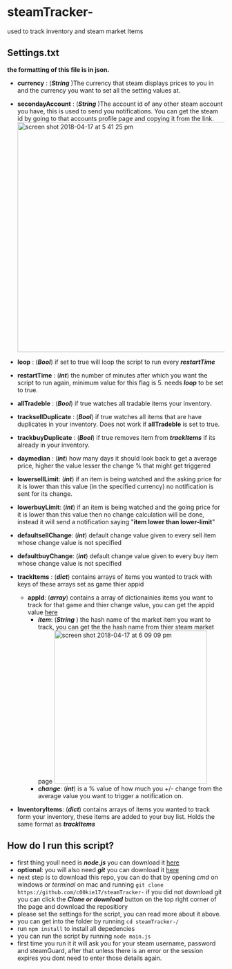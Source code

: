 # steamTracker-
used to track inventory and steam market Items

## Settings.txt
**the formatting of this file is in json.** 
- **currency** : (**_String_** )The currency that steam displays prices to you in and the currency you want to set all the setting values at.
- **secondayAccount** :  (**_String_** )The account id of any other steam account you have, this is used to send you notifications. You can get the steam id by going to that accounts profile page and copying it from the link.<img width="532" alt="screen shot 2018-04-17 at 5 41 25 pm" src="https://user-images.githubusercontent.com/10531093/38868956-9d6c2b38-4266-11e8-8748-86bf625fd122.png">
- **loop** : (**_Bool_**) if set to true will loop the script to run every **_restartTime_**
- **restartTime** : (**_int_**) the number of minutes after which you want the script to run again, minimum value for this flag is 5. needs **_loop_** to be set to true.
- **allTradeble** : (**_Bool_**) if true watches all tradable items your inventory.
- **tracksellDuplicate** : (**_Bool_**) if true watches all items that are have duplicates in your inventory. Does not work if **allTradeble** is set to true.
- **trackbuyDuplicate** : (**_Bool_**) if true removes item from **_trackItems_** if its already in your inventory.
- **daymedian** : (**_int_**) how many days it should look back to get a average price, higher the value lesser the change % that might get triggered
- **lowersellLimit**: (**_int_**) if an item is being watched and the asking price for it is lower than this value (in the specified currency) no notification is sent for its change.
- **lowerbuyLimit**: (**_int_**) if an item is being watched and the going price for it is lower than this value then no change calculation will be done, instead it will send a notification saying  "**item lower than lower-limit**"
- **defaultsellChange**: (**_int_**)  default change value given to every sell item whose change value is not specified 
- **defaultbuyChange**: (**_int_**)  default change value given to every buy item whose change value is not specified 
- **trackItems** : (**_dict_**) contains arrays of items you wanted to track with keys of these arrays set as game thier appid 
  - **appId**: (**_array_**) contains a array of dictionainies items you want to track for that game and thier change value, you can get the appid value [here](https://steamdb.info/apps/)
    - **_item_**: (**_String_** ) the hash name of the market item you want to track, you can get the the hash name from thier steam market page <img width="354" alt="screen shot 2018-04-17 at 6 09 09 pm" src="https://user-images.githubusercontent.com/10531093/38870123-767473ba-426a-11e8-8634-fd6151179545.png">
    - **_change_**: (**_int_**) is a % value of how much you +/- change from the average value you want to trigger a notification on.
    
- **InventoryItems**: (**_dict_**) contains arrays of items you wanted to track form your inventory, these items are added to your buy list. Holds the same format as **_trackItems_**
 
## How do I run this script? 
  - first thing youll need is **_node.js_** you can download it [here](https://nodejs.org/en/)
  - **optional**: you will also need **_git_** you can download it [here](https://git-scm.com/downloads)
  - next step is to download this repo, you can do that by opening _cmd_ on windows or _terminal_ on mac and running ``` git clone https://github.com/c00kie17/steamTracker- ``` if you did not download git you can click the **_Clone or download_** button on the top right corner of the page and download the repositiory
  - please set the settings for the script, you can read more about it above.
  - you can get into the folder by running ```cd steamTracker-/```
  - run ```npm install```  to install all depedencies 
  - you can run the script by running ```node main.js```
  - first time you run it it will ask you for your steam username, password and steamGuard, after that unless there is an error or the session expires you dont need to enter those details again.
 
    
